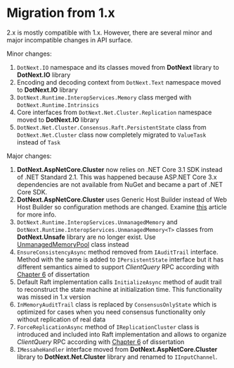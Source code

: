 Migration from 1.x
====
2.x is mostly compatible with 1.x. However, there are several minor and major incompatible changes in API surface.

Minor changes:
1. `DotNext.IO` namespace and its classes moved from **DotNext** library to **DotNext.IO** library
1. Encoding and decoding context from `DotNext.Text` namespace moved to **DotNext.IO** library
1. `DotNext.Runtime.InteropServices.Memory` class merged with `DotNext.Runtime.Intrinsics`
1. Core interfaces from `DotNext.Net.Cluster.Replication` namespace moved to **DotNext.IO** library
1. `DotNext.Net.Cluster.Consensus.Raft.PersistentState` class from `DotNext.Net.Cluster` class now completely migrated to `ValueTask` instead of `Task`

Major changes:
1. **DotNext.AspNetCore.Cluster** now relies on .NET Core 3.1 SDK instead of .NET Standard 2.1. This was happened because ASP.NET Core 3.x dependencies are not available from NuGet and became a part of .NET Core SDK.
1. **DotNext.AspNetCore.Cluster** uses Generic Host Builder instead of Web Host Builder so configuration methods are changed. Examine [this](../features/cluster/aspnetcore.md) article for more info.
1. `DotNext.Runtime.InteropServices.UnmanagedMemory` and `DotNext.Runtime.InteropServices.UnmanagedMemory<T>` classes from **DotNext.Unsafe** library are no longer exist. Use [UnmanagedMemoryPool](../api/DotNext.Buffers.UnmanagedMemoryPool-1.yml) class instead
1. `EnsureConsistencyAsync` method removed from `IAuditTrail` interface. Method with the same is added to `IPersistentState` interface but it has different semantics aimed to support _ClientQuery_ RPC according with [Chapter 6](https://github.com/ongardie/dissertation/blob/master/clients/cheatsheet.pdf) of dissertation
1. Default Raft implementation calls `InitializeAsync` method of audit trail to reconstruct the state machine at initialization time. This functionality was missed in 1.x version
1. `InMemoryAuditTrail` class is replaced by `ConsensusOnlyState` which is optimized for cases when you need consensus functionality only without replication of real data
1. `ForceReplicationAsync` method of `IReplicationCluster` class is introduced and included into Raft implementation and allows to organize _ClientQuery_ RPC according with [Chapter 6](https://github.com/ongardie/dissertation/blob/master/clients/cheatsheet.pdf) of dissertation
1. `IMessaheHandler` interface moved from **DotNext.AspNetCore.Cluster** library to **DotNext.Net.Cluster** library and renamed to `IInputChannel`.